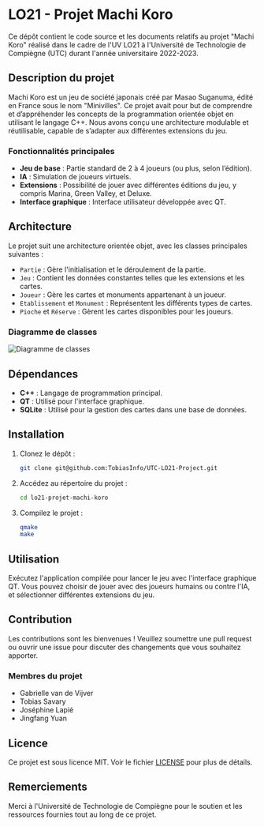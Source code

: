# LO21 - Projet Machi Koro

Ce dépôt contient le code source et les documents relatifs au projet "Machi Koro" réalisé dans le cadre de l'UV LO21 à l'Université de Technologie de Compiègne (UTC) durant l'année universitaire 2022-2023.

## Description du projet

Machi Koro est un jeu de société japonais créé par Masao Suganuma, édité en France sous le nom "Minivilles". Ce projet avait pour but de comprendre et d’appréhender les concepts de la programmation orientée objet en utilisant le langage C++. Nous avons conçu une architecture modulable et réutilisable, capable de s’adapter aux différentes extensions du jeu.

### Fonctionnalités principales

- **Jeu de base** : Partie standard de 2 à 4 joueurs (ou plus, selon l’édition).
- **IA** : Simulation de joueurs virtuels.
- **Extensions** : Possibilité de jouer avec différentes éditions du jeu, y compris Marina, Green Valley, et Deluxe.
- **Interface graphique** : Interface utilisateur développée avec QT.

## Architecture

Le projet suit une architecture orientée objet, avec les classes principales suivantes :

- `Partie` : Gère l'initialisation et le déroulement de la partie.
- `Jeu` : Contient les données constantes telles que les extensions et les cartes.
- `Joueur` : Gère les cartes et monuments appartenant à un joueur.
- `Etablissement` et `Monument` : Représentent les différents types de cartes.
- `Pioche` et `Réserve` : Gèrent les cartes disponibles pour les joueurs.

### Diagramme de classes

![Diagramme de classes](UML/UML_a_jour_18_decembre_rendu_3.png)

## Dépendances

- **C++** : Langage de programmation principal.
- **QT** : Utilisé pour l'interface graphique.
- **SQLite** : Utilisé pour la gestion des cartes dans une base de données.

## Installation

1. Clonez le dépôt :
    ```bash
    git clone git@github.com:TobiasInfo/UTC-LO21-Project.git
    ```

2. Accédez au répertoire du projet :
    ```bash
    cd lo21-projet-machi-koro
    ```

3. Compilez le projet :
    ```bash
    qmake
    make
    ```

## Utilisation

Exécutez l'application compilée pour lancer le jeu avec l'interface graphique QT. Vous pouvez choisir de jouer avec des joueurs humains ou contre l'IA, et sélectionner différentes extensions du jeu.

## Contribution

Les contributions sont les bienvenues ! Veuillez soumettre une pull request ou ouvrir une issue pour discuter des changements que vous souhaitez apporter.

### Membres du projet

- Gabrielle van de Vijver
- Tobias Savary
- Joséphine Lapié
- Jingfang Yuan

## Licence

Ce projet est sous licence MIT. Voir le fichier [LICENSE](LICENSE) pour plus de détails.

## Remerciements

Merci à l'Université de Technologie de Compiègne pour le soutien et les ressources fournies tout au long de ce projet.

